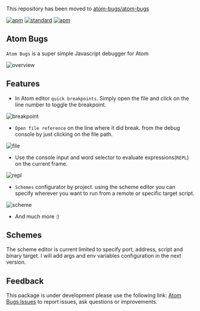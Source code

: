 This repository has been moved to [atom-bugs/atom-bugs](https://github.com/atom-bugs/atom-bugs)

[![apm](https://img.shields.io/apm/v/atom-bugs.svg?style=flat-square)](https://atom.io/packages/atom-bugs)
[![standard](https://img.shields.io/badge/code%20style-standard-yellow.svg?style=flat-square)](http://standardjs.com/)
[![apm](https://img.shields.io/apm/l/atom-bugs.svg?style=flat-square)](https://github.com/willyelm/atom-bug/blob/master/LICENSE.md)

Atom Bugs
---
`Atom Bugs` is a super simple Javascript debugger for Atom

![overview](https://raw.githubusercontent.com/willyelm/atom-bugs/master/resources/images/overview.png)

## Features

- In Atom editor `quick breakpoints`. Simply open the file and click on the line number to toggle the breakpoint.

![breakpoint](https://raw.githubusercontent.com/willyelm/atom-bugs/master/resources/images/breakpoint.png)

- `Open file reference` on the line where it did break. from the debug console by just clicking on the file path.

![file](https://raw.githubusercontent.com/willyelm/atom-bugs/master/resources/images/file.png)

- Use the console input and word selector to evaluate expressions(`REPL`) on the current frame.

![repl](https://raw.githubusercontent.com/willyelm/atom-bugs/master/resources/images/repl.png)

- `Schemes` configurator by project. using the scheme editor you can specify wherever you want to run from a remote or specific target script.

![scheme](https://raw.githubusercontent.com/willyelm/atom-bugs/master/resources/images/scheme.png)

- And much more :)

## Schemes

The scheme editor is current limited to specify port, address, script and binary target. I will add args and env variables configuration in the next version.

## Feedback

This package is under development please use the following link: [Atom Bugs Issues](https://github.com/willyelm/atom-bugs/issues/new)
to report issues, ask questions or improvements.
